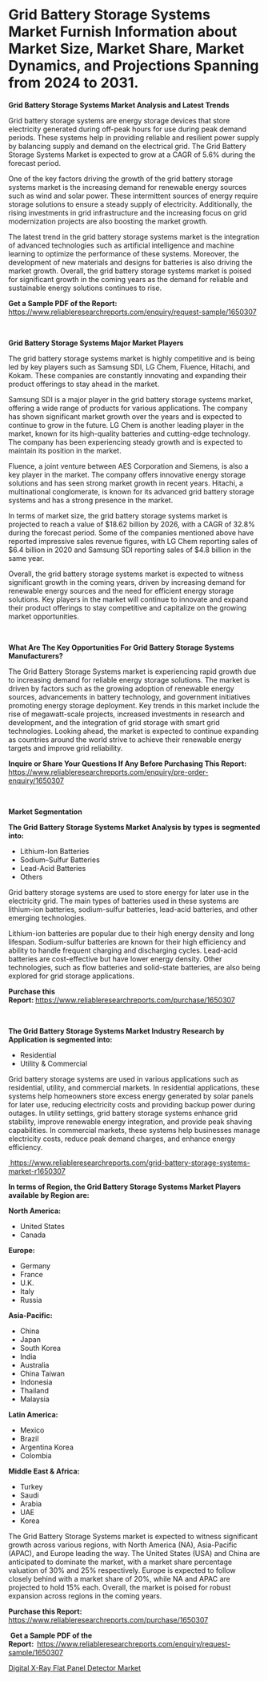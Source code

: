 <p><h1>Grid Battery Storage Systems Market Furnish Information about Market Size, Market Share, Market Dynamics, and Projections Spanning from 2024 to 2031.</h1></p><p><strong>Grid Battery Storage Systems Market Analysis and Latest Trends</strong></p>
<p><p>Grid battery storage systems are energy storage devices that store electricity generated during off-peak hours for use during peak demand periods. These systems help in providing reliable and resilient power supply by balancing supply and demand on the electrical grid. The Grid Battery Storage Systems Market is expected to grow at a CAGR of 5.6% during the forecast period.</p><p>One of the key factors driving the growth of the grid battery storage systems market is the increasing demand for renewable energy sources such as wind and solar power. These intermittent sources of energy require storage solutions to ensure a steady supply of electricity. Additionally, the rising investments in grid infrastructure and the increasing focus on grid modernization projects are also boosting the market growth.</p><p>The latest trend in the grid battery storage systems market is the integration of advanced technologies such as artificial intelligence and machine learning to optimize the performance of these systems. Moreover, the development of new materials and designs for batteries is also driving the market growth. Overall, the grid battery storage systems market is poised for significant growth in the coming years as the demand for reliable and sustainable energy solutions continues to rise.</p></p>
<p><strong>Get a Sample PDF of the Report:&nbsp;</strong> <a href="https://www.reliableresearchreports.com/enquiry/request-sample/1650307">https://www.reliableresearchreports.com/enquiry/request-sample/1650307</a></p>
<p>&nbsp;</p>
<p><strong>Grid Battery Storage Systems Major Market Players</strong></p>
<p><p>The grid battery storage systems market is highly competitive and is being led by key players such as Samsung SDI, LG Chem, Fluence, Hitachi, and Kokam. These companies are constantly innovating and expanding their product offerings to stay ahead in the market.</p><p>Samsung SDI is a major player in the grid battery storage systems market, offering a wide range of products for various applications. The company has shown significant market growth over the years and is expected to continue to grow in the future. LG Chem is another leading player in the market, known for its high-quality batteries and cutting-edge technology. The company has been experiencing steady growth and is expected to maintain its position in the market.</p><p>Fluence, a joint venture between AES Corporation and Siemens, is also a key player in the market. The company offers innovative energy storage solutions and has seen strong market growth in recent years. Hitachi, a multinational conglomerate, is known for its advanced grid battery storage systems and has a strong presence in the market.</p><p>In terms of market size, the grid battery storage systems market is projected to reach a value of $18.62 billion by 2026, with a CAGR of 32.8% during the forecast period. Some of the companies mentioned above have reported impressive sales revenue figures, with LG Chem reporting sales of $6.4 billion in 2020 and Samsung SDI reporting sales of $4.8 billion in the same year.</p><p>Overall, the grid battery storage systems market is expected to witness significant growth in the coming years, driven by increasing demand for renewable energy sources and the need for efficient energy storage solutions. Key players in the market will continue to innovate and expand their product offerings to stay competitive and capitalize on the growing market opportunities.</p></p>
<p>&nbsp;</p>
<p><strong>What Are The Key Opportunities For Grid Battery Storage Systems Manufacturers?</strong></p>
<p><p>The Grid Battery Storage Systems market is experiencing rapid growth due to increasing demand for reliable energy storage solutions. The market is driven by factors such as the growing adoption of renewable energy sources, advancements in battery technology, and government initiatives promoting energy storage deployment. Key trends in this market include the rise of megawatt-scale projects, increased investments in research and development, and the integration of grid storage with smart grid technologies. Looking ahead, the market is expected to continue expanding as countries around the world strive to achieve their renewable energy targets and improve grid reliability.</p></p>
<p><strong>Inquire or Share Your Questions If Any Before Purchasing This Report:</strong> <a href="https://www.reliableresearchreports.com/enquiry/pre-order-enquiry/1650307">https://www.reliableresearchreports.com/enquiry/pre-order-enquiry/1650307</a></p>
<p>&nbsp;</p>
<p><strong>Market Segmentation</strong></p>
<p><strong>The Grid Battery Storage Systems Market Analysis by types is segmented into:</strong></p>
<p><ul><li>Lithium-Ion Batteries</li><li>Sodium–Sulfur Batteries</li><li>Lead-Acid Batteries</li><li>Others</li></ul></p>
<p><p>Grid battery storage systems are used to store energy for later use in the electricity grid. The main types of batteries used in these systems are lithium-ion batteries, sodium-sulfur batteries, lead-acid batteries, and other emerging technologies. </p><p>Lithium-ion batteries are popular due to their high energy density and long lifespan. Sodium-sulfur batteries are known for their high efficiency and ability to handle frequent charging and discharging cycles. Lead-acid batteries are cost-effective but have lower energy density. Other technologies, such as flow batteries and solid-state batteries, are also being explored for grid storage applications.</p></p>
<p><strong>Purchase this Report:&nbsp;</strong><a href="https://www.reliableresearchreports.com/purchase/1650307">https://www.reliableresearchreports.com/purchase/1650307</a></p>
<p>&nbsp;</p>
<p><strong>The Grid Battery Storage Systems Market Industry Research by Application is segmented into:</strong></p>
<p><ul><li>Residential</li><li>Utility & Commercial</li></ul></p>
<p><p>Grid battery storage systems are used in various applications such as residential, utility, and commercial markets. In residential applications, these systems help homeowners store excess energy generated by solar panels for later use, reducing electricity costs and providing backup power during outages. In utility settings, grid battery storage systems enhance grid stability, improve renewable energy integration, and provide peak shaving capabilities. In commercial markets, these systems help businesses manage electricity costs, reduce peak demand charges, and enhance energy efficiency.</p></p>
<p><a href="https://www.reliableresearchreports.com/grid-battery-storage-systems-market-r1650307">&nbsp;https://www.reliableresearchreports.com/grid-battery-storage-systems-market-r1650307</a></p>
<p><strong>In terms of Region, the Grid Battery Storage Systems Market Players available by Region are:</strong></p>
<p>
    <p> <strong> North America: </strong>
        <ul>
            <li>United States</li>
            <li>Canada</li>
        </ul>
        </p> 
    <p> <strong> Europe: </strong>
        <ul>
            <li>Germany</li>
            <li>France</li>
            <li>U.K.</li>
            <li>Italy</li>
            <li>Russia</li>
        </ul>
        </p> 
    <p> <strong> Asia-Pacific: </strong>
        <ul>
            <li>China</li>
            <li>Japan</li>
            <li>South Korea</li>
            <li>India</li>
            <li>Australia</li>
            <li>China Taiwan</li>
            <li>Indonesia</li>
            <li>Thailand</li>
            <li>Malaysia</li>
        </ul>
        </p> 
    <p> <strong> Latin America: </strong>
        <ul>
            <li>Mexico</li>
            <li>Brazil</li>
            <li>Argentina Korea</li>
            <li>Colombia</li>
        </ul>
        </p> 
    <p> <strong> Middle East & Africa: </strong>
        <ul>
            <li>Turkey</li>
            <li>Saudi</li>
            <li>Arabia</li>
            <li>UAE</li>
            <li>Korea</li>
        </ul>
    </p>
    </p>
<p><p>The Grid Battery Storage Systems market is expected to witness significant growth across various regions, with North America (NA), Asia-Pacific (APAC), and Europe leading the way. The United States (USA) and China are anticipated to dominate the market, with a market share percentage valuation of 30% and 25% respectively. Europe is expected to follow closely behind with a market share of 20%, while NA and APAC are projected to hold 15% each. Overall, the market is poised for robust expansion across regions in the coming years.</p></p>
<p><strong>Purchase this Report: </strong><a href="https://www.reliableresearchreports.com/purchase/1650307">https://www.reliableresearchreports.com/purchase/1650307</a></p>
<p>&nbsp;<strong>Get a Sample PDF of the Report:&nbsp;&nbsp;</strong><a href="https://www.reliableresearchreports.com/enquiry/request-sample/1650307">https://www.reliableresearchreports.com/enquiry/request-sample/1650307</a></p>
<p><strong></strong></p>
<p><p><a href="https://view.publitas.com/reportprime-1/digital-x-ray-flat-panel-detector-market-analysis-report-global-insights-by-region-type-wired-wireless-and-application-medical-applications-industrial-applications-from-2024-to-2031/">Digital X-Ray Flat Panel Detector Market</a></p></p>